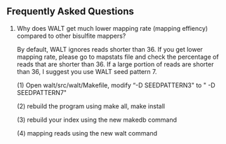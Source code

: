 ## Frequently Asked Questions ##

1. Why does WALT get much lower mapping rate (mapping effiency) compared to other bisulfite mappers?
	
	By default, WALT ignores reads shorter than 36. If you get lower mapping rate, please go to mapstats file and check the 			percentage of reads that are shorter than 36. If a large portion of reads are shorter than 36, I suggest you use WALT seed 	pattern 7.

	(1) Open walt/src/walt/Makefile, modify “-D SEEDPATTERN3" to " -D SEEDPATTERN7"

	(2) rebuild the program using make all, make install
	
	(3) rebuild your index using the new makedb command
	
	(4) mapping reads using the new walt command
	
	
	
	

